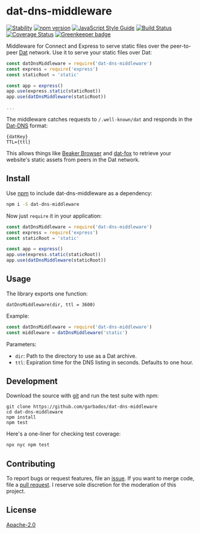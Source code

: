 # dat-dns-middleware

[![Stability](https://img.shields.io/badge/stability-experimental-orange.svg?style=flat-square)](https://nodejs.org/api/documentation.html#documentation_stability_index)
[![npm version](https://img.shields.io/npm/v/dat-dns-middleware.svg?style=flat-square)](https://www.npmjs.com/package/dat-dns-middleware)
[![JavaScript Style Guide](https://img.shields.io/badge/code_style-standard-brightgreen.svg?style=flat-square)](https://standardjs.com)
[![Build Status](https://img.shields.io/travis/garbados/dat-dns-middleware/master.svg?style=flat-square)](https://travis-ci.org/garbados/dat-dns-middleware)
[![Coverage Status](https://img.shields.io/coveralls/github/garbados/dat-dns-middleware.svg?style=flat-square)](https://coveralls.io/github/garbados/dat-dns-middleware?branch=master)
[![Greenkeeper badge](https://badges.greenkeeper.io/garbados/dat-dns-middleware.svg)](https://greenkeeper.io/)

Middleware for Connect and Express to serve static files over the peer-to-peer [Dat](https://datproject.org/) network. Use it to serve your static files over Dat:

```javascript
const datDnsMiddleware = require('dat-dns-middleware')
const express = require('express')
const staticRoot = 'static'

const app = express()
app.use(express.static(staticRoot))
app.use(datDnsMiddleware(staticRoot))

...
```

The middleware catches requests to `/.well-known/dat` and responds in the [Dat-DNS](https://github.com/beakerbrowser/beaker/wiki/Authenticated-Dat-URLs-and-HTTPS-to-Dat-Discovery) format:

```
{datKey}
TTL={ttl}
```

This allows things like [Beaker Browser](https://github.com/beakerbrowser/beaker) and [dat-fox](https://github.com/sammacbeth/dat-fox) to retrieve your website's static assets from peers in the Dat network.

## Install

Use [npm](https://www.npmjs.com/package/dat-dns-middleware) to include dat-dns-middleware as a dependency:

```bash
npm i -S dat-dns-middleware
```

Now just `require` it in your application:

```javascript
const datDnsMiddleware = require('dat-dns-middleware')
const express = require('express')
const staticRoot = 'static'

const app = express()
app.use(express.static(staticRoot))
app.use(datDnsMiddleware(staticRoot))
```

## Usage

The library exports one function:

```
datDnsMiddleware(dir, ttl = 3600)
```

Example:

```javascript
const datDnsMiddleware = require('dat-dns-middleware')
const middleware = datDnsMiddleware('static')
```

Parameters:

- `dir`: Path to the directory to use as a Dat archive.
- `ttl`: Expiration time for the DNS listing in seconds. Defaults to one hour.

## Development

Download the source with [git](https://git-scm.com/) and run the test suite with npm:

```
git clone https://github.com/garbados/dat-dns-middleware
cd dat-dns-middleware
npm install
npm test
```

Here's a one-liner for checking test coverage:

```bash
npx nyc npm test
```

## Contributing

To report bugs or request features, file an [issue](https://github.com/garbados/dat-dns-middleware/issues). If you want to merge code, file a [pull request](https://github.com/garbados/dat-dns-middleware/pulls). I reserve sole discretion for the moderation of this project.

## License

[Apache-2.0](https://www.apache.org/licenses/LICENSE-2.0)
